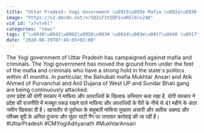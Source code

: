 ```yaml
---
title: "Uttar Pradesh: Yogi Government \u0915\u093e Mafia \u092a\u0930 \u090f\u0915\u094d\u0936\u0928, \u0905\u092c \u0924\u0915 300 \u0915\u0930\u094b\u0921\u093c \u0915\u0940 \u0938\u0902\u092a\u0924\u094d\u0924\u093f \u091c\u092c\u094d\u0924 \u0935\u0928\u0907\u0902\u0921\u093f\u092f\u093e \u0939\u093f\u0902\u0926\u0940"
image: "https://s2.dmcdn.net/v/SQZuT1VIDF1vaRGl9/x240"
vid_id: "x7vtv6l"
categories: "news"
tags: ["\u0938\u0941\u0902\u0926\u0930 \u092d\u093e\u091f\u0940 \u0917\u0948\u0902\u0917"," \u092f\u0942\u092a\u0940 \u0938\u0930\u0915\u093e\u0930"," \u092f\u0942\u092a\u0940 \u0915\u0940 \u0916\u092c\u0930\u0947\u0902"]
date: "2020-08-29T07:49:05+03:00"
---
```

The Yogi government of Uttar Pradesh has campaigned against mafia and criminals. The Yogi government has moved the ground from under the feet of the mafia and criminals who have a strong hold in the state's politics within 41 months. In particular, the Bahubali mafia Mukhtar Ansari and Atik Ahmed of Purvanchal and Anil Dujana of West UP and Sundar Bhati gang are being continuously attacked.  <br>उत्तर प्रदेश की योगी सरकार ने माफिया और अपराधियों के खिलाफ अभियान चला रखा है. योगी सरकार ने प्रदेश की राजनीति में मजबूत पकड़ रखने वाले  माफिया और अपराधियों के  पैरों के नीचे से 41 महीने के अंदर जमीन खिसका दी है। खासतौर से पूर्वांचल के बाहुबली माफिया मुख्तार अंसारी और अतीक अहमद और पश्चिम यूपी के अनिल दुजाना और सुंदर भाटी गैंग पर लगातार कार्रवाई की जा रहीं हैं।  <br>#UttarPradesh #CMYogiAdityanath #MukhtarAnsari
